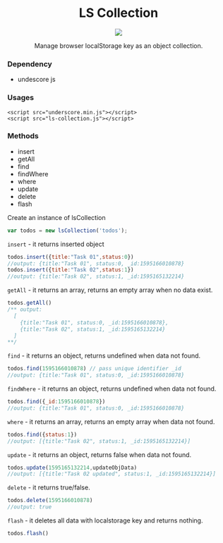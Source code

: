 <h1 align="center">LS Collection</h1>
<p align="center">
    <a href="https://creativecommons.org/licenses/by/4.0/"><img src="https://badgen.net/badge/licence/CC BY 4.0/23BCCB" /></a>
</p>
<p align="center">Manage browser localStorage key as an object collection.</p>

### Dependency
- undescore js

### Usages
```markup
<script src="underscore.min.js"></script>
<script src="ls-collection.js"></script>
```

### Methods
- insert
- getAll
- find
- findWhere
- where
- update
- delete
- flash

Create an instance of lsCollection
```js
var todos = new lsCollection('todos');
```

`insert` - it returns inserted object
```js
todos.insert({title:"Task 01",status:0})
//output: {title:"Task 01", status:0, _id:1595166010878}
todos.insert({title:"Task 02",status:1})
//output: {title:"Task 02", status:1, _id:1595165132214}
```

`getAll` - it returns an array, returns an empty array when no data exist.
```js
todos.getAll()
/** output: 
  [
    {title:"Task 01", status:0, _id:1595166010878},
    {title:"Task 02", status:1, _id:1595165132214}
  ]
**/
```

`find` - it returns an object, returns undefined when data not found.
```js
todos.find(1595166010878) // pass unique identifier _id
//output: {title:"Task 01", status:0, _id:1595166010878}
```


`findWhere` - it returns an object, returns undefined when data not found.
```js
todos.find({_id:1595166010878})
//output: {title:"Task 01", status:0, _id:1595166010878}
```

`where` - it returns an array, returns an empty array when data not found.
```js
todos.find({status:1})
//output: [{title:"Task 02", status:1, _id:1595165132214}]
```
`update` - it returns an object, returns false when data not found.
```js
todos.update(1595165132214,updateObjData)
//output: [{title:"Task 02 updated", status:1, _id:1595165132214}]
```

`delete` - it returns true/false.
```js
todos.delete(1595166010878)
//output: true
```

`flash` - it deletes all data with localstorage key and returns nothing.
```js
todos.flash()
```
